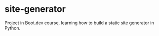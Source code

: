 # site-generator
Project in Boot.dev course, learning how to build a static site generator in Python. 
